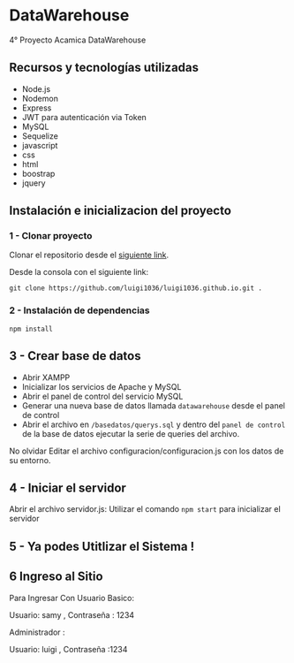 # DataWarehouse
4° Proyecto Acamica DataWarehouse

## Recursos y tecnologías utilizadas

- Node.js
- Nodemon
- Express
- JWT para autenticación via Token
- MySQL
- Sequelize
- javascript
- css
- html
- boostrap
- jquery

## Instalación e inicializacion del proyecto

### 1 - Clonar proyecto 

Clonar el repositorio desde el [siguiente link](https://github.com/luigi1036/luigi1036.github.io).

Desde la consola con el siguiente link:

`git clone https://github.com/luigi1036/luigi1036.github.io.git .`

### 2 - Instalación de dependencias 
```
npm install
```

## 3 - Crear base de datos 

- Abrir XAMPP
- Inicializar los servicios de Apache y MySQL
- Abrir el panel de control del servicio MySQL
- Generar una nueva base de datos llamada `datawarehouse` desde el panel de control
- Abrir el archivo en `/basedatos/querys.sql` y dentro del `panel de control` de la base de datos ejecutar la serie de queries del archivo.

No olvidar Editar el archivo configuracion/configuracion.js con los datos de su entorno.

## 4 - Iniciar el servidor 

Abrir el archivo servidor.js:
Utilizar el comando `npm start` para inicializar el servidor

## 5 - Ya podes Utitlizar el Sistema !


## 6 Ingreso al Sitio

Para Ingresar Con Usuario Basico:

Usuario: samy , Contraseña : 1234

Administrador :

Usuario: luigi , Contraseña :1234

